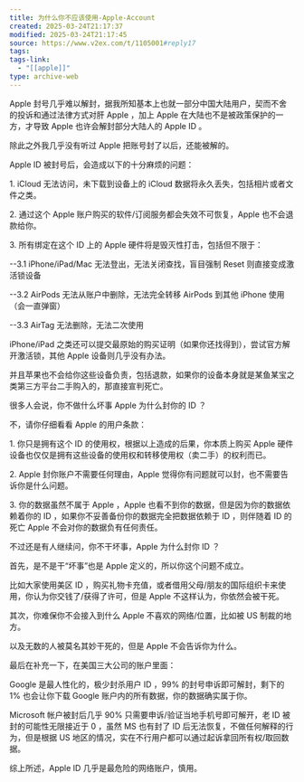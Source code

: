 ```yaml
---
title: 为什么你不应该使用-Apple-Account
created: 2025-03-24T21:17:37
modified: 2025-03-24T21:17:45
source: https://www.v2ex.com/t/1105001#reply17
tags: 
tags-link:
  - "[[apple]]"
type: archive-web
---
```


Apple 封号几乎难以解封，据我所知基本上也就一部分中国大陆用户，契而不舍的投诉和通过法律方式对肝 Apple ，加上 Apple 在大陆也不是被政策保护的一方，才导致 Apple 也许会解封部分大陆人的 Apple ID 。

除此之外我几乎没有听过 Apple 把账号封了以后，还能被解的。

Apple ID 被封号后，会造成以下的十分麻烦的问题：

1\. iCloud 无法访问，未下载到设备上的 iCloud 数据将永久丢失，包括相片或者文件之类。

2\. 通过这个 Apple 账户购买的软件/订阅服务都会失效不可恢复，Apple 也不会退款给你。

3\. 所有绑定在这个 ID 上的 Apple 硬件将是毁灭性打击，包括但不限于：

\--3.1 iPhone/iPad/Mac 无法登出，无法关闭查找，盲目强制 Reset 则直接变成激活锁设备

\--3.2 AirPods 无法从账户中删除，无法完全转移 AirPods 到其他 iPhone 使用（会一直弹窗）

\--3.3 AirTag 无法删除，无法二次使用

iPhone/iPad 之类还可以提交最原始的购买证明（如果你还找得到），尝试官方解开激活锁，其他 Apple 设备则几乎没有办法。

并且苹果也不会给你这些设备负责，包括退款，如果你的设备本身就是某鱼某宝之类第三方平台二手购入的，那直接宣判死亡。

很多人会说，你不做什么坏事 Apple 为什么封你的 ID ？

不，请你仔细看看 Apple 的用户条款：

1\. 你只是拥有这个 ID 的使用权，根据以上造成的后果，你本质上购买 Apple 硬件设备也仅仅是拥有这些设备的使用权和转移使用权（卖二手）的权利而已。

2\. Apple 封你账户不需要任何理由，Apple 觉得你有问题就可以封，也不需要告诉你是什么问题。

3\. 你的数据虽然不属于 Apple ，Apple 也看不到你的数据，但是因为你的数据依赖着你的 ID ，如果你不妥善备份你的数据完全把数据依赖于 ID ，则伴随着 ID 的死亡 Apple 不会对你的数据负有任何责任。

不过还是有人继续问，你不干坏事，Apple 为什么封你 ID ？

首先，是不是干“坏事”也是 Apple 定义的，所以你这个问题不成立。

比如大家使用美区 ID ，购买礼物卡充值，或者借用父母/朋友的国际组织卡来使用，你认为你交钱了/获得了许可，但是 Apple 不这样认为，你依然会被干死。

其次，你难保你不会接入到什么 Apple 不喜欢的网络/位置，比如被 US 制裁的地方。

以及无数的人被莫名其妙干死的，但是 Apple 不会告诉你为什么。

最后在补充一下，在美国三大公司的账户里面：

Google 是最人性化的，极少封杀用户 ID ，99% 的封号申诉即可解封，剩下的 1% 也会让你下载 Google 账户内的所有数据，你的数据确实属于你。

Microsoft 帐户被封后几乎 90% 只需要申诉/验证当地手机号即可解开，老 ID 被封的可能性无限接近于 0 ，虽然 MS 也有封了 ID 后无法恢复，不做任何解释的行为，但是根据 US 地区的情况，实在不行用户都可以通过起诉拿回所有权/取回数据。

综上所述，Apple ID 几乎是最危险的网络账户，慎用。
